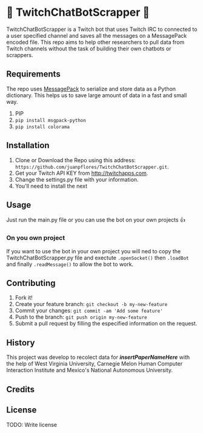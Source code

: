 # :space_invader: TwitchChatBotScrapper :space_invader:
TwitchChatBotScrapper is a Twitch bot that uses Twitch IRC to connected to a user specified channel and saves all the messages on a MessagePack encoded file. This repo aims to help other researchers to pull data from Twitch channels  without the task of building their own chatbots or scrappers.

## Requirements
The repo uses [MessagePack](http://msgpack.org/) to serialize and store data as a Python dictionary. This helps us to save large amount of data in a fast and small way.

1. PIP
2. `pip install msgpack-python`
3. `pip install colorama`


## Installation
1. Clone or Download the Repo using this address: `https://github.com/juanpflores/TwitchChatBotScrapper.git`.
2. Get your Twitch API KEY from http://twitchapps.com.
3. Change the settings.py file with your information.
4. You'll need to install the next 

## Usage
Just run the main.py file or you can use the bot on your own projects  :thumbsup:

### On you own project
If you want to use the bot in your own project you will ned to copy the TwitchChatBotScrapper.py file and exectute `.openSocket()` then `.loadBot` and finally `.readMessage()` to allow the bot to work.

## Contributing
1. Fork it!
2. Create your feature branch: `git checkout -b my-new-feature`
3. Commit your changes: `git commit -am 'Add some feature'`
4. Push to the branch: `git push origin my-new-feature`
5. Submit a pull request by filling the especified information on the request.

## History
This project was develop to recolect data for ___insertPaperNameHere___ with the help of West Virginia University, Carnegie Melon Human Computer Interaction Institute and Mexico's National Autonomous University.

## Credits


## License
TODO: Write license